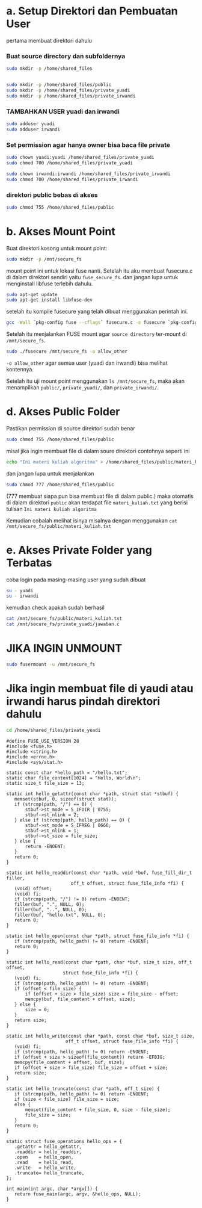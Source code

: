 # a. Setup Direktori dan Pembuatan User

pertama membuat direktori dahulu
### Buat source directory dan subfoldernya
```bash
sudo mkdir -p /home/shared_files


sudo mkdir -p /home/shared_files/public
sudo mkdir -p /home/shared_files/private_yuadi
sudo mkdir -p /home/shared_files/private_irwandi
```

### TAMBAHKAN USER yuadi dan irwandi
```bash
sudo adduser yuadi
sudo adduser irwandi
```

### Set permission agar hanya owner bisa baca file private
```bash
sudo chown yuadi:yuadi /home/shared_files/private_yuadi
sudo chmod 700 /home/shared_files/private_yuadi

sudo chown irwandi:irwandi /home/shared_files/private_irwandi
sudo chmod 700 /home/shared_files/private_irwandi
```
### direktori public bebas di akses
```bash
sudo chmod 755 /home/shared_files/public
```

# b. Akses Mount Point
Buat direktori kosong untuk mount point:
```bash
sudo mkdir -p /mnt/secure_fs
```

mount point ini untuk lokasi fuse nanti. Setelah itu aku membuat fusecure.c di dalam direktori sendiri yaitu `fuse_secure_fs`.
dan jangan lupa untuk menginstall libfuse terlebih dahulu.
```bash
sudo apt-get update
sudo apt-get install libfuse-dev
```

setelah itu kompile fusecure yang telah dibuat menggunakan perintah ini.
```bash
gcc -Wall `pkg-config fuse --cflags` fusecure.c -o fusecure `pkg-config fuse --libs`
```

Setelah itu menjalankan FUSE mount agar `source directory` ter-mount di `/mnt/secure_fs`.
```bash
sudo ./fusecure /mnt/secure_fs -o allow_other
```
`-o allow_other` agar semua user (yuadi dan irwandi) bisa melihat kontennya.

Setelah itu uji mount point menggunakan `ls /mnt/secure_fs`, maka akan menampilkan `public/`, `private_yuadi/`, dan `private_irwandi/`.


# d. Akses Public Folder
Pastikan permission di source direktori sudah benar
```bash
sudo chmod 755 /home/shared_files/public
```

misal jika ingin membuat file di dalam soure direktori contohnya seperti ini
```bash
echo "Ini materi kuliah algoritma" > /home/shared_files/public/materi_kuliah.txt
```

dan jangan lupa untuk menjalankan
```bash
sudo chmod 777 /home/shared_files/public
```

(777 membuat siapa pun bisa membuat file di dalam public.)
maka otomatis di dalam direktori `public` akan terdapat file `materi_kuliah.txt` yang berisi tulisan `Ini materi kuliah algoritma`

Kemudian cobalah melihat isinya misalnya dengan menggunakan `cat /mnt/secure_fs/public/materi_kuliah.txt`

# e. Akses Private Folder yang Terbatas

coba login pada masing-masing user yang sudah dibuat
```bash
su - yuadi
su - irwandi
```
kemudian check apakah sudah berhasil
```bash
cat /mnt/secure_fs/public/materi_kuliah.txt
cat /mnt/secure_fs/private_yuadi/jawaban.c
```

# JIKA INGIN UNMOUNT
```bash
sudo fusermount -u /mnt/secure_fs
```
# Jika ingin membuat file di yaudi atau irwandi harus pindah direktori dahulu
```bash
cd /home/shared_files/private_yuadi
```
 ```
#define FUSE_USE_VERSION 28
#include <fuse.h>
#include <string.h>
#include <errno.h>
#include <sys/stat.h>

static const char *hello_path = "/hello.txt";
static char file_content[1024] = "Hello, World\n";
static size_t file_size = 13;

static int hello_getattr(const char *path, struct stat *stbuf) {
    memset(stbuf, 0, sizeof(struct stat));
    if (strcmp(path, "/") == 0) {
        stbuf->st_mode = S_IFDIR | 0755;
        stbuf->st_nlink = 2;
    } else if (strcmp(path, hello_path) == 0) {
        stbuf->st_mode = S_IFREG | 0666;
        stbuf->st_nlink = 1;
        stbuf->st_size = file_size;
    } else {
        return -ENOENT;
    }
    return 0;
}

static int hello_readdir(const char *path, void *buf, fuse_fill_dir_t filler,
                         off_t offset, struct fuse_file_info *fi) {
    (void) offset;
    (void) fi;
    if (strcmp(path, "/") != 0) return -ENOENT;
    filler(buf, ".", NULL, 0);
    filler(buf, "..", NULL, 0);
    filler(buf, "hello.txt", NULL, 0);
    return 0;
}

static int hello_open(const char *path, struct fuse_file_info *fi) {
    if (strcmp(path, hello_path) != 0) return -ENOENT;
    return 0;
}

static int hello_read(const char *path, char *buf, size_t size, off_t offset,
                      struct fuse_file_info *fi) {
    (void) fi;
    if (strcmp(path, hello_path) != 0) return -ENOENT;
    if (offset < file_size) {
        if (offset + size > file_size) size = file_size - offset;
        memcpy(buf, file_content + offset, size);
    } else {
        size = 0;
    }
    return size;
}

static int hello_write(const char *path, const char *buf, size_t size,
                       off_t offset, struct fuse_file_info *fi) {
    (void) fi;
    if (strcmp(path, hello_path) != 0) return -ENOENT;
    if (offset + size > sizeof(file_content)) return -EFBIG;
    memcpy(file_content + offset, buf, size);
    if (offset + size > file_size) file_size = offset + size;
    return size;
}

static int hello_truncate(const char *path, off_t size) {
    if (strcmp(path, hello_path) != 0) return -ENOENT;
    if (size < file_size) file_size = size;
    else {
        memset(file_content + file_size, 0, size - file_size);
        file_size = size;
    }
    return 0;
}

static struct fuse_operations hello_ops = {
    .getattr = hello_getattr,
    .readdir = hello_readdir,
    .open    = hello_open,
    .read    = hello_read,
    .write   = hello_write,
    .truncate= hello_truncate,
};

int main(int argc, char *argv[]) {
    return fuse_main(argc, argv, &hello_ops, NULL);
}

```

